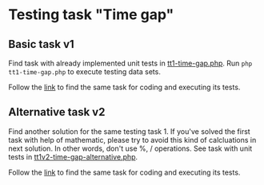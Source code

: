 # Testing task "Time gap"

## Basic task v1

Find task with already implemented unit tests in [tt1-time-gap.php](tt1-time-gap.php). Run `php tt1-time-gap.php` to execute testing data sets.

Follow the [link](https://tehplayground.com/KSNCDLHiaqpRhys7) to find the same task for coding and executing its tests.

## Alternative task v2

Find another solution for the same testing task 1. If you've solved the first task with help of mathematic, please try to avoid this kind of calcluations in next solution. In other words, don't use %, / operations. See task with unit tests in [tt1v2-time-gap-alternative.php](tt1v2-time-gap-alternative.php).

Follow the [link](https://tehplayground.com/81xyjhUn6EyjS65O) to find the same task for coding and executing its tests.
